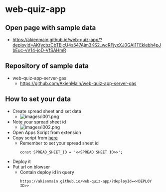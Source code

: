 # web-quiz-app

## Open page with sample data

- https://akienmain.github.io/web-quiz-app/?deployId=AKfycbzCbTEjcU4s547Ajm3KS2_wcRFjyxXJ0GAI1TEklebh4pJbEuc-vV14-joD-VfSAHmR

## Repository of sample data

- web-quiz-app-server-gas
  - https://github.com/AkienMain/web-quiz-app-server-gas

## How to set your data

- Create spread sheet and set data
  - ![images/i001.png](https://github.com/AkienMain/sudoku_solver/blob/main/images/i001.png?raw=true)
- Note your spread sheet id
  - ![images/i002.png](https://github.com/AkienMain/sudoku_solver/blob/main/images/i002.png?raw=true)
- Open Apps Script from extension
- Copy script from [here](https://github.com/AkienMain/web-quiz-app-server-gas/blob/main/sampleCode.gs)
  - Remember to set your spread sheet id
    ```
    const SPREAD_SHEET_ID = '<<SPREAD SHEET ID>>';
    ```
- Deploy it
- Put url on blowser
  - Contain deploy id in query
    ```
    https://akienmain.github.io/web-quiz-app/?deployId=<<DEPLOY ID>>
    ```
